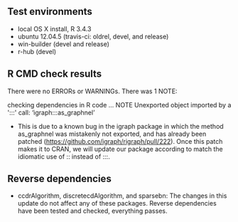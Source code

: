 ## Test environments
* local OS X install, R 3.4.3
* ubuntu 12.04.5 (travis-ci: oldrel, devel, and release)
* win-builder (devel and release)
* r-hub (devel)

## R CMD check results
There were no ERRORs or WARNINGs. There was 1 NOTE:

checking dependencies in R code ... NOTE
Unexported object imported by a ':::' call: ‘igraph:::as_graphnel’

- This is due to a known bug in the igraph package in which the method
as_graphnel was mistakenly not exported, and has already been
patched (https://github.com/igraph/rigraph/pull/222). Once this patch
makes it to CRAN, we will update our package according to match the 
idiomatic use of :: instead of :::.

## Reverse dependencies

* ccdrAlgorithm, discretecdAlgorithm, and sparsebn: The changes in this update
do not affect any of these packages. Reverse dependencies have been tested and 
checked, everything passes.


